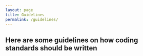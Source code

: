 ```yaml
---
layout: page
title: Guidelines
permalink: /guidelines/
---
```


## Here are some guidelines on how coding standards should be written
